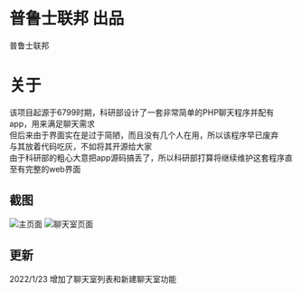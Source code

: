 # 普鲁士联邦 出品  
普鲁士联邦  

# 关于
该项目起源于6799时期，科研部设计了一套非常简单的PHP聊天程序并配有app，用来满足聊天需求  
但后来由于界面实在是过于简陋，而且没有几个人在用，所以该程序早已废弃  
与其放着代码吃灰，不如将其开源给大家  
由于科研部的粗心大意把app源码搞丢了，所以科研部打算将继续维护这套程序直至有完整的web界面

## 截图
![主页面](https://s2.loli.net/2022/01/23/lDkmFu8Ow2ALXaY.png)
![聊天室页面](https://s2.loli.net/2022/01/23/jLTbYqaRWDiCBrv.png)

## 更新
2022/1/23 增加了聊天室列表和新建聊天室功能
